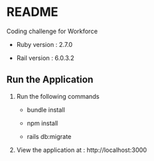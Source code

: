# README

Coding challenge for Workforce


* Ruby version : 2.7.0

* Rail version : 6.0.3.2

## Run the Application

1. Run the following commands

   * bundle install
  
   * npm install
  
   * rails db:migrate
  
2. View the application at : http://localhost:3000

